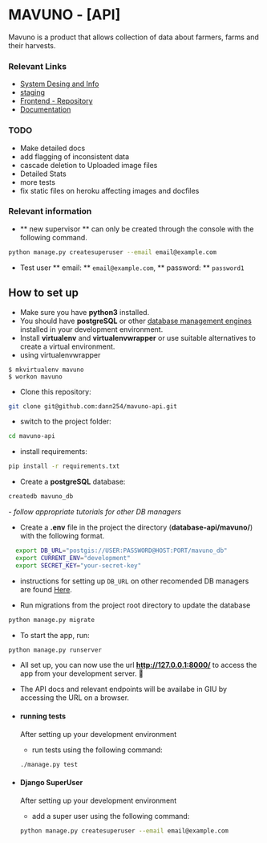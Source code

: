 # MAVUNO - [API]

Mavuno is a product that allows collection of data about farmers, farms and their harvests.


### Relevant Links
- [System Desing and Info](https://docs.google.com/document/d/1mjwjrpINQ02RuPj8goAUg_ooU3Ok7B5TNsP1-qg6Pl4/edit?usp=sharing)
- [staging](https://mavuno-api.herokuapp.com/)
- [Frontend - Repository](https://github.com/dann254/mavuno)
- [Documentation](https://mavuno-api-q9lfvl8u7-dann254.vercel.app/)

### TODO
- Make detailed docs
- add flagging of inconsistent data
- cascade deletion to Uploaded image files
- Detailed Stats
- more tests
- fix static files on heroku affecting images and docfiles

### Relevant information
- ** new supervisor ** can only be created through the console with the following command.
```bash
python manage.py createsuperuser --email email@example.com
```
- Test user ** email: ** `email@example.com`, ** password: ** `password1`

## How to set up
- Make sure you have **python3** installed.
- You should have **postgreSQL** or other [database management engines](https://github.com/jacobian/dj-database-url#supported-databases) installed in your development environment.
- Install **virtualenv** and **virtualenvwrapper** or use suitable alternatives to create a virtual environment.
 - using virtualenvwrapper
```
$ mkvirtualenv mavuno
$ workon mavuno
```
- Clone this repository:
```bash
git clone git@github.com:dann254/mavuno-api.git
```
- switch to the project folder:
```bash
cd mavuno-api
```
- install requirements:
```bash
pip install -r requirements.txt
```
- Create a **postgreSQL** database:
```bash
createdb mavuno_db
```
 *- follow appropriate tutorials for other DB managers*


- Create a **.env** file in the project the directory (**database-api/mavuno/**) with the following format.
```bash
  export DB_URL="postgis://USER:PASSWORD@HOST:PORT/mavuno_db"
  export CURRENT_ENV="development"
  export SECRET_KEY="your-secret-key"
```
 - instructions for setting up `DB_URL` on other recomended DB managers are found [Here](https://github.com/jacobian/dj-database-url#url-schema).


- Run migrations from the project root directory to update the database
```bash
python manage.py migrate
```

- To start the app, run:
```bash
python manage.py runserver
```
- All set up, you can now use the url  **http://127.0.0.1:8000/** to access the app from your development server. 🤗

- The API docs and relevant endpoints will be availabe in GIU by accessing the URL on a browser.

- #### running tests
  After setting up your development environment
  - run tests using the following command:
  ```bash
  ./manage.py test
  ```

- #### Django SuperUser
  After setting up your development environment
  - add a super user using the following command:
  ```bash
  python manage.py createsuperuser --email email@example.com
  ```
